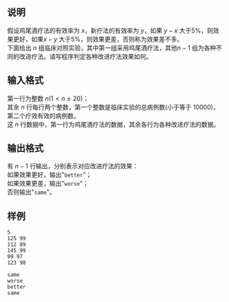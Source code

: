 <h2>说明</h2>

假设鸡尾酒疗法的有效率为 $x$，新疗法的有效率为 $y$，如果 $y-x$ 大于$5$%，则效果更好，如果$x-y$ 大于$5$%，则效果更差，否则称为效果差不多。<br />
下面给出 $n$ 组临床对照实验，其中第一组采用鸡尾酒疗法，其他$n-1$ 组为各种不同的改进疗法。请写程序判定各种改进疗法效果如何。
<h2>输入格式</h2>

第一行为整数 $n$($1<n≤20$)；<br>其余 $n$ 行每行两个整数，第一个整数是临床实验的总病例数(小于等于 $10000$)，第二个疗效有效的病例数。<br>这 $n$ 行数据中，第一行为鸡尾酒疗法的数据，其余各行为各种改进疗法的数据。

<h2>输出格式</h2>

有 $n-1$ 行输出，分别表示对应改进疗法的效果：<br>如果效果更好，输出"<code>better</code>"；<br>如果效果更差，输出"<code>worse</code>"；<br>否则输出"<code>same</code>"。

<h2>样例</h2>
<pre><code class="language-input1">5
125 99
112 89
145 99
99 97
123 98</code></pre><pre><code class="language-output1">same
worse
better
same</code></pre>
